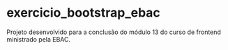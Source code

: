 # exercicio_bootstrap_ebac
Projeto desenvolvido para a conclusão do módulo 13 do curso de frontend ministrado pela EBAC.

